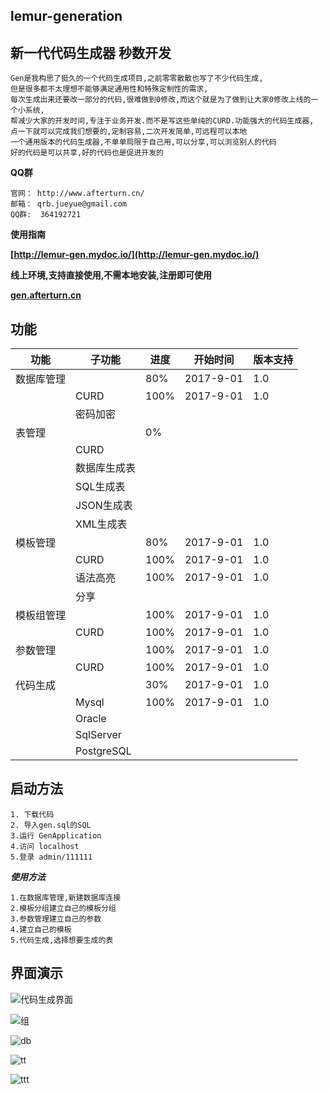 lemur-generation
----------------------
新一代代码生成器 秒数开发
----------------------
	
	Gen是我构思了挺久的一个代码生成项目,之前零零散散也写了不少代码生成,
	但是很多都不太理想不能够满足通用性和特殊定制性的需求,
	每次生成出来还要改一部分的代码,很难做到0修改,而这个就是为了做到让大家0修改上线的一个小系统,
	帮减少大家的开发时间,专注于业务开发.而不是写这些单纯的CURD.功能强大的代码生成器,
	点一下就可以完成我们想要的,定制容易,二次开发简单,可远程可以本地
	一个通用版本的代码生成器,不单单局限于自己用,可以分享,可以浏览别人的代码
	好的代码是可以共享,好的代码也是促进开发的

**QQ群**

	官网： http://www.afterturn.cn/
	邮箱： qrb.jueyue@gmail.com
	QQ群:  364192721
	

**使用指南**

**[http://lemur-gen.mydoc.io/](http://lemur-gen.mydoc.io/)**

**线上环境,支持直接使用,不需本地安装,注册即可使用**

**[gen.afterturn.cn](gen.afterturn.cn)**


功能
---------
|功能|子功能|进度|开始时间|版本支持|
|----|----|----|----|----|
|数据库管理| |80%|2017-9-01|1.0|
| | CURD|100%|2017-9-01|1.0|
| | 密码加密| | | |
|表管理| |0%| | |
| |CURD| | | |
| |数据库生成表| | | |
| |SQL生成表| | | |
| |JSON生成表| | | |
| |XML生成表| | | |
|模板管理| |80%|2017-9-01|1.0|
| | CURD|100%|2017-9-01|1.0|
| |语法高亮|100%|2017-9-01|1.0|
| |分享| | | |
|模板组管理| |100%|2017-9-01|1.0|
| | CURD|100%|2017-9-01|1.0|
|参数管理| |100%|2017-9-01|1.0|
| | CURD|100%|2017-9-01|1.0|
|代码生成| |30%|2017-9-01|1.0|
| | Mysql|100%|2017-9-01|1.0|
| | Oracle| | | |
| | SqlServer| | | |
| | PostgreSQL| | | |




启动方法
-----------
    1. 下载代码
    2. 导入gen.sql的SQL
    3.运行 GenApplication
    4.访问 localhost
    5.登录 admin/111111

***使用方法***

    1.在数据库管理,新建数据库连接
    2.模板分组建立自己的模板分组
    3.参数管理建立自己的参数
    4.建立自己的模板
    5.代码生成,选择想要生成的表

界面演示
----------------------------------------------------------------------------------

![代码生成界面](https://git.oschina.net/uploads/images/2017/0913/214120_a097692e_69288.png "gencode.png")

![组](https://git.oschina.net/uploads/images/2017/0913/215434_b40e7468_69288.png "group.png")

![db](https://git.oschina.net/uploads/images/2017/0913/215453_fb373cfc_69288.png "db.png")

![tt](https://git.oschina.net/uploads/images/2017/0913/215501_81a29e95_69288.png "params.png")


![ttt](https://git.oschina.net/uploads/images/2017/0913/215537_c0e2a3b6_69288.png "template.png")